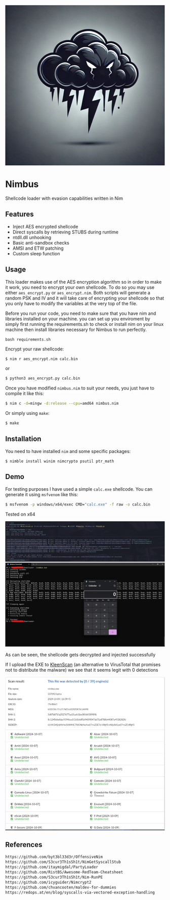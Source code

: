 <img src="https://raw.githubusercontent.com/D3Ext/Nimbus/main/images/logo.webp" alt="logo">

# Nimbus

Shellcode loader with evasion capabilities written in Nim

## Features

- Inject AES encrypted shellcode
- Direct syscalls by retrieving STUBS during runtime
- ntdll.dll unhooking
- Basic anti-sandbox checks
- AMSI and ETW patching
- Custom sleep function

## Usage

This loader makes use of the AES encryption algorithm so in order to make it work, you need to encrypt your own shellcode. To do so you may use either `aes_encrypt.py` or `aes_encrypt.nim`. Both scripts will generate a random PSK and IV and it will take care of encrypting your shellcode so that you only have to modify the variables at the very top of the file.

Before you run your code, you need to make sure that you have nim and libraries installed on your machine. you can set up you enviroment by simply first running the requirements.sh to check or install nim on your linux machine then install libraries necessary for Nimbus to run perfectly.

```
bash requirements.sh
``` 

Encrypt your raw shellcode:

```sh
$ nim r aes_encrypt.nim calc.bin
```

or 

```sh
$ python3 aes_encrypt.py calc.bin
```

Once you have modified `nimbus.nim` to suit your needs, you just have to compile it like this:

```sh
$ nim c -d=mingw -d:release --cpu=amd64 nimbus.nim
```

Or simply using `make`:

```sh
$ make
```

## Installation

You need to have installed `nim` and some specific packages:

```
$ nimble install winim nimcrypto psutil ptr_math
```

## Demo

For testing purposes I have used a simple `calc.exe` shellcode. You can generate it using `msfvenom` like this:

```sh
$ msfvenom -p windows/x64/exec CMD="calc.exe" -f raw -o calc.bin
```

Tested on x64

<img src="https://raw.githubusercontent.com/D3Ext/Nimbus/main/images/compile.png" alt="compile">

<img src="https://raw.githubusercontent.com/D3Ext/Nimbus/main/images/demo.png" alt="demo">

As can be seen, the shellcode gets decrypted and injected successfully

If I upload the EXE to [KleenScan](https://www.kleenscan.com/index) (an alternative to VirusTotal that promises not to distribute the malware) we see that it seems legit with 0 detections

<img src="https://raw.githubusercontent.com/D3Ext/Nimbus/main/images/scan.png" alt="scan">

## References

```
https://github.com/byt3bl33d3r/OffensiveNim
https://github.com/S3cur3Th1sSh1t/NimGetSyscallStub
https://github.com/itaymigdal/PartyLoader
https://github.com/RistBS/Awesome-RedTeam-Cheatsheet
https://github.com/S3cur3Th1sSh1t/Nim-RunPE
https://github.com/icyguider/Nimcrypt2
https://github.com/chvancooten/maldev-for-dummies
https://redops.at/en/blog/syscalls-via-vectored-exception-handling
```


